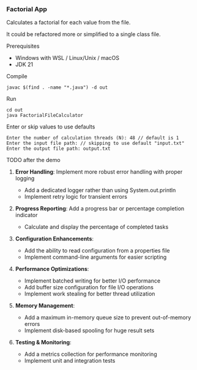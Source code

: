 ### Factorial App
Calculates a factorial for each value from the file.

It could be refactored more or simplified to a single class file.

Prerequisites
- Windows with WSL / Linux/Unix / macOS
- JDK 21

Compile
```aiignore
javac $(find . -name "*.java") -d out
```
Run
```aiignore
cd out
java FactorialFileCalculator
```
Enter or skip values to use defaults
```aiignore
Enter the number of calculation threads (N): 48 // default is 1
Enter the input file path: // skipping to use default "input.txt"
Enter the output file path: output.txt
```
TODO after the demo
1. **Error Handling**: Implement more robust error handling with proper logging
    - Add a dedicated logger rather than using System.out.println
    - Implement retry logic for transient errors

2. **Progress Reporting**: Add a progress bar or percentage completion indicator
    - Calculate and display the percentage of completed tasks

3. **Configuration Enhancements**:
    - Add the ability to read configuration from a properties file
    - Implement command-line arguments for easier scripting

4. **Performance Optimizations**:
    - Implement batched writing for better I/O performance
    - Add buffer size configuration for file I/O operations
    - Implement work stealing for better thread utilization

5. **Memory Management**:
    - Add a maximum in-memory queue size to prevent out-of-memory errors
    - Implement disk-based spooling for huge result sets

6. **Testing & Monitoring**:
    - Add a metrics collection for performance monitoring
    - Implement unit and integration tests
